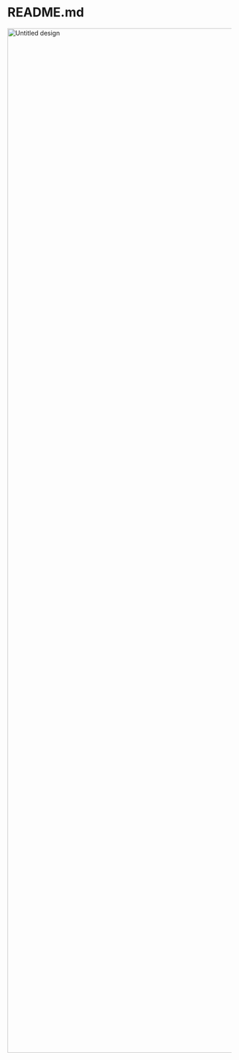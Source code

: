 # README.md
<img width="1728" height="2304" alt="Untitled design" src="https://github.com/user-attachments/assets/e71a46b0-43e1-4059-a955-f419a2648c5a" />
